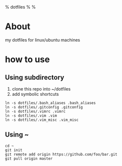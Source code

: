% dotfiles
%
%

# About
my dotfiles for linux/ubuntu machines

# how to use

## Using subdirectory

1. clone this repo into ~/dotfiles
2. add symbolic shortcuts

````
ln -s dotfiles/.bash_aliases .bash_aliases
ln -s dotfiles/.gitconfig .gitconfig
ln -s dotfiles/.vimrc .vimrc
ln -s dotfiles/.vim .vim
ln -s dotfiles/.vim_misc .vim_misc

````

## Using ~

````
cd ~
git init
git remote add origin https://github.com/foo/bar.git
git pull origin master
````

